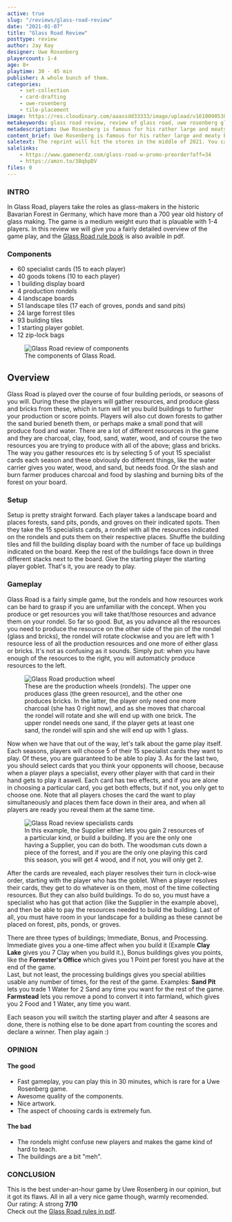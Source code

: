 ```yaml
---
active: true
slug: "/reviews/glass-road-review"
date: "2021-01-07"
title: "Glass Road Review"
posttype: review
author: Jay Kay
designer: Uwe Rosenberg
playercount: 1-4
age: 8+
playtime: 30 - 45 min
publisher: A whole bunch of them.
categories: 
    - set-collection
    - card-drafting
    - uwe-rosenberg
    - tile-placement
image: https://res.cloudinary.com/aaassdd33333/image/upload/v1610090530/glass_road.jpg
metakeywords: glass road review, review of glass road, uwe rosenberg glass road, glass road rules, glass road rule book, glass road rules pdf
metadescription: Uwe Rosenberg is famous for his rather large and meaty Euro game with loads of components and options. This one differs a bit and plays an important role in the designers arsenal of great games.
content_brief: Uwe Rosenberg is famous for his rather large and meaty Euro game with loads of components and options. This one differs a bit and plays an important role in the designers arsenal of great games.
saletext: The reprint will hit the stores in the middle of 2021. You can preorder it at Gamenerdz!
salelinks: 
    - https://www.gamenerdz.com/glass-road-w-promo-preorder?aff=34
    - https://amzn.to/38qbpDV
files: 0
---
```

### INTRO
In Glass Road, players take the roles as glass-makers in the historic Bavarian Forest in Germany, which have more than a 700 year old history of glass making. The game is a medium weight euro that is plauable with 1-4 players. In this review we will give you a fairly detailed overview of the game play, and the [Glass Road rule book](https://www.boardgame-news.com/rules/glass_road.pdf) is also avaible in pdf.
### Components
- 60 specialist cards (15 to each player)
- 40 goods tokens (10 to each player)
- 1 building display board
- 4 production rondels
- 4 landscape boards
- 51 landscape tiles (17 each of groves, ponds and sand pits)
- 24 large forrest tiles
- 93 building tiles
- 1 starting player goblet.
- 12 zip-lock bags

<figure class="figure">
    <img class="image fit" alt="Glass Road review of components" src="https://res.cloudinary.com/aaassdd33333/image/upload/v1610090530/glass_road_components.jpg" >
    </img>
    <figcaption class="figcaption">The components of Glass Road.</figcaption>
</figure>

## Overview
Glass Road is played over the course of four building periods, or seasons of you will. During these the players will gather resources, and produce glass and bricks from these, which in turn will let you build buildings to further your production or score points.
Players will also cut down forests to gather the sand buried beneth them, or perhaps make a small pond that will produce food and water. There are a lot of different resources in the game and they are charcoal, clay, food, sand, water, wood, and of course the two resources you are trying to produce with all of the above; glass and bricks.
The way you gather resources etc is by selecting 5 of yout 15 specialist cards each season and these obviously do different things, like the water carrier gives you water, wood, and sand, but needs food. Or the slash and burn farmer produces charcoal and food by slashing and burning bits of the forest on your board.

### Setup

Setup is pretty straight forward. Each player takes a landscape board and places forests, sand pits, ponds, and groves on their indicated spots. Then they take the 15 specialists cards, a rondel with all the resources indicated on the rondels and puts them on their respective places. Shuffle the building tiles and fill the building display board with the number of face up buildings indicated on the board. Keep the rest of the buildings face down in three different stacks next to the board. 
Give the starting player the starting player goblet. That's it, you are ready to play.

### Gameplay

Glass Road is a fairly simple game, but the rondels and how resources work can be hard to grasp if you are unfamiliar with the concept. When you produce or get resources you will take that/those resources and advance them on your rondel. So far so good.
But, as you advance all the resources you need to produce the resource on the other side of the pin of the rondel (glass and bricks), the rondel will rotate clockwise and you are left with 1 resource less of all the production resources and one more of either glass or bricks. It's not as confusing as it sounds. Simply put: when you have enough of the resources to the right, you will automaticly produce resources to the left.
<figure class="figure">
    <img class="image fit" alt="Glass Road production wheel" src="https://res.cloudinary.com/aaassdd33333/image/upload/v1610090530/glass_road_rondel.jpg" >
    </img>
    <figcaption class="figcaption">These are the production wheels (rondels). The upper one produces glass (the green resource), and the other one produces bricks. In the latter, the player only need one more charcoal (she has 0 right now), and as she moves that charcoal the rondel will rotate and she will end up with one brick. The upper rondel needs one sand, if the player gets at least one sand, the rondel will spin and she will end up with 1 glass. </figcaption>
</figure>

Now when we have that out of the way, let's talk about the game play itself. Each seasons, players will choose 5 of their 15 specialist cards they want to play. Of these, you are guaranteed to be able to play 3. As for the last two, you should select cards that you think your opponents will choose, because when a player plays a specialist, every other player with that card in their hand gets to play it aswell. Each card has two effects, and if you are alone in choosing a particular card, you get both effects, but if not, you only get to choose one. Note that all players choses the card the want to play simultaneously and places them face down in their area, and when all players are ready you reveal them at the same time.
<figure class="figure">
    <img class="image fit" alt="Glass Road review specialists cards" src="https://res.cloudinary.com/aaassdd33333/image/upload/v1610095981/glass_road_specilists.jpg" >
    </img>
    <figcaption class="figcaption">In this example, the Supplier either lets you gain 2 resources of a particular kind, or build a building. If you are the only one having a Supplier, you can do both. The woodsman cuts down a piece of the forrest, and if you are the only one playing this card this season, you will get 4 wood, and if not, you will only get 2.</figcaption>
</figure>
After the cards are revealed, each player resolves their turn in clock-wise order, starting with the player who has the goblet.
When a player resolves their cards, they get to do whatever is on them, most of the time collecting resources. But they can also build buildings. To do so, you must have a specialist who has got that action (like the Supplier in the example above), and then be able to pay the resources needed to build the building. Last of all, you must have room in your landscape for a building as these cannot be placed on forest, pits, ponds, or groves.  

There are three types of buildings; Immediate, Bonus, and Processing.  
Immediate gives you a one-time affect when you build it (Example **Clay Lake** gives you 7 Clay when you build it.), Bonus buildings gives you points, like the **Forrester's Office** which gives you 1 Point per forest you have at the end of the game.  
Last, but not least, the processing buildings gives you special abilities usable any number of times, for the rest of the game. Examples: **Sand Pit** lets you trade 1 Water for 2 Sand any time you want for the rest of the game. **Farmstead** lets you remove a pond to convert it into farmland, which gives you 2 Food and 1 Water, any time you want.

Each season you will switch the starting player and after 4 seasons are done, there is nothing else to be done apart from counting the scores and declare a winner. Then play again :)

### OPINION
#### The good
- Fast gameplay, you can play this in 30 minutes, which is rare for a Uwe Rosenberg game.
- Awesome quality of the components.
- Nice artwork.
- The aspect of choosing cards is extremely fun.

#### The bad
- The rondels might confuse new players and makes the game kind of hard to teach.
- The buildings are a bit "meh".

### CONCLUSION
This is the best under-an-hour game by Uwe Rosenberg in our opinion, but it got its flaws. All in all a very nice game though, warmly recomended.  
Our rating: A strong **7/10**  
Check out the [Glass Road rules in pdf](https://www.boardgame-news.com/rules/glass_road.pdf).
